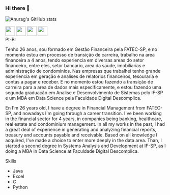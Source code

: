 ### Hi there 👋

![Anurag's GitHub stats](https://github-readme-stats.vercel.app/api?username=IgorMLOliveira&show_icons=true&theme=radical)
<div>  
 <img heigth="40" width="30"  src="https://cdn.jsdelivr.net/gh/devicons/devicon/icons/c/c-plain.svg" /> 

<img heigth="40" width="30" src="https://cdn.jsdelivr.net/gh/devicons/devicon/icons/java/java-original-wordmark.svg" />

<img heigth="40" width="30" src="https://cdn.jsdelivr.net/gh/devicons/devicon/icons/javascript/javascript-original.svg" />

<img heigth="40" width="30"  src="https://cdn.jsdelivr.net/gh/devicons/devicon/icons/python/python-original-wordmark.svg" />
</div>
<div>
  Pt-Br

Tenho 26 anos, sou formado em Gestão Financeira pela FATEC-SP, e no momento estou em processo de transição de carreira, trabalho na area financeira a 4 anos, tendo experiencia em diversas areas do setor financeiro, entre eles, setor bancario, area da saude, imobiliarias e administração de condominios. Nas empresas que trabalhei tenho grande experiencia em geração e analises de relatorios financeiros, tesouraria e contas a pagar e receber. E no momento estou fazendo a transição de carreira para a area de dados mais especificamente, e estou fazendo  uma segunda graduação em Analise e Desenvolvimento de Sistemas pelo IF-SP e um MBA em Data Science pela Faculdade Digital Descomplica.


En
I'm 26 years old, I have a degree in Financial Management from FATEC-SP, and nowadays I'm going through a career transition. 
I've been working in the financial sector for 4 years, in companies being banking, healthcare, real estate and condominium management. 
In all my works in the past, I had a great deal of experience in generating and analyzing financial reports, treasury and accounts payable and receivable. 
Based on all knowledge I acquired, I've made a choice to enter more deeply in the data area. Than, I started a second degree in  Systems Analysis and Development at IF-SP, as I doing a MBA in Data Science at Faculdade Digital Descomplica.

Skills
- Java
- Excel
- C
- Python

</div>






